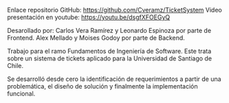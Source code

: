 Enlace repositorio GitHub: https://github.com/Cveramz/TicketSystem
Video presentación en youtube: https://youtu.be/dsgfXFOEGyQ

Desarollado por:
Carlos Vera Ramírez y Leonardo Espinoza por parte de Frontend.
Alex Mellado y Moises Godoy por parte de Backend.

Trabajo para el ramo Fundamentos de Ingeniería de Software.
Este trata sobre un sistema de tickets aplicado para la Universidad de Santiago de Chile.

Se desarrolló desde cero la identificación de requerimientos a partir de una problemática, el diseño de solución y finalmente la implementación funcional.